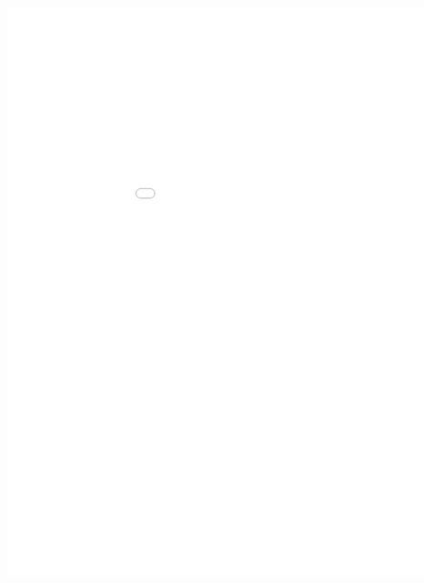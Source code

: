 <style>
.dox {
  min-width: 1050px;
  min-height: 1000px;
  width: 100%;
  display: block;
}
</style>

<link href="/css/api-reference.css" rel="stylesheet">
<div class="dox">
	<iframe src="./wearable/3.0/index.html" class="dox" frameborder="0" allowfullscreen onload="resizeIframe(this)">
	</iframe>
</div>
